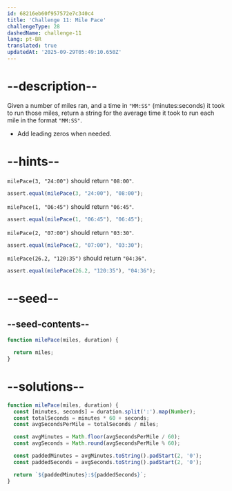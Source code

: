 ```yaml
---
id: 68216eb60f957572e7c340c4
title: 'Challenge 11: Mile Pace'
challengeType: 28
dashedName: challenge-11
lang: pt-BR
translated: true
updatedAt: '2025-09-29T05:49:10.650Z'
---
```


# --description--

Given a number of miles ran, and a time in `"MM:SS"` (minutes:seconds) it took to run those miles, return a string for the average time it took to run each mile in the format `"MM:SS"`.

- Add leading zeros when needed.

# --hints--

`milePace(3, "24:00")` should return `"08:00"`.

```js
assert.equal(milePace(3, "24:00"), "08:00");
```

`milePace(1, "06:45")` should return `"06:45"`.

```js
assert.equal(milePace(1, "06:45"), "06:45");
```

`milePace(2, "07:00")` should return `"03:30"`.

```js
assert.equal(milePace(2, "07:00"), "03:30");
```

`milePace(26.2, "120:35")` should return `"04:36"`.

```js
assert.equal(milePace(26.2, "120:35"), "04:36");
```

# --seed--

## --seed-contents--

```js
function milePace(miles, duration) {

  return miles;
}
```

# --solutions--

```js
function milePace(miles, duration) {
  const [minutes, seconds] = duration.split(':').map(Number);
  const totalSeconds = minutes * 60 + seconds;
  const avgSecondsPerMile = totalSeconds / miles;

  const avgMinutes = Math.floor(avgSecondsPerMile / 60);
  const avgSeconds = Math.round(avgSecondsPerMile % 60);

  const paddedMinutes = avgMinutes.toString().padStart(2, '0');
  const paddedSeconds = avgSeconds.toString().padStart(2, '0');

  return `${paddedMinutes}:${paddedSeconds}`;
}
```
